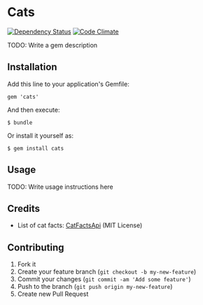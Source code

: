# Cats
[![Dependency Status](https://gemnasium.com/thenickperson/cats.png)](https://gemnasium.com/thenickperson/cats)
[![Code Climate](https://codeclimate.com/github/thenickperson/cats.png)](https://codeclimate.com/github/thenickperson/cats)

TODO: Write a gem description

## Installation

Add this line to your application's Gemfile:

    gem 'cats'

And then execute:

    $ bundle

Or install it yourself as:

    $ gem install cats

## Usage

TODO: Write usage instructions here

## Credits
- List of cat facts: [CatFactsApi](https://github.com/pieces029/CatFactsApi)
  (MIT License)

## Contributing

1. Fork it
2. Create your feature branch (`git checkout -b my-new-feature`)
3. Commit your changes (`git commit -am 'Add some feature'`)
4. Push to the branch (`git push origin my-new-feature`)
5. Create new Pull Request
